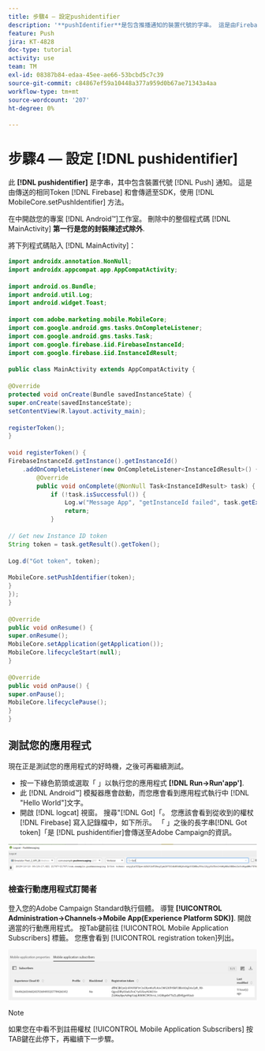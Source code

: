 ```yaml
---
title: 步驟4 — 設定pushidentifier
description: '**pushIdentifier**是包含推播通知的裝置代號的字串。 這是由Firebase傳送並使用MobileCore.setPushIdentifier方法傳遞至SDK的相同Token。'
feature: Push
jira: KT-4828
doc-type: tutorial
activity: use
team: TM
exl-id: 08387b84-edaa-45ee-ae66-53bcbd5c7c39
source-git-commit: c84867ef59a10448a377a959d0b67ae71343a4aa
workflow-type: tm+mt
source-wordcount: '207'
ht-degree: 0%

---
```


# 步驟4 — 設定 [!DNL pushidentifier]

此 **[!DNL pushidentifier]** 是字串，其中包含裝置代號 [!DNL Push] 通知。 這是由傳送的相同Token [!DNL Firebase] 和會傳遞至SDK，使用 [!DNL MobileCore.setPushIdentifier] 方法。

在中開啟您的專案 [!DNL Android™]工作室。 刪除中的整個程式碼 [!DNL MainActivity] **第一行是您的封裝陳述式除外**.

將下列程式碼貼入 [!DNL MainActivity]：

<!--
Removed `{.line-numbers}` below
-->

```java
import androidx.annotation.NonNull;
import androidx.appcompat.app.AppCompatActivity;

import android.os.Bundle;
import android.util.Log;
import android.widget.Toast;

import com.adobe.marketing.mobile.MobileCore;
import com.google.android.gms.tasks.OnCompleteListener;
import com.google.android.gms.tasks.Task;
import com.google.firebase.iid.FirebaseInstanceId;
import com.google.firebase.iid.InstanceIdResult;

public class MainActivity extends AppCompatActivity {

@Override
protected void onCreate(Bundle savedInstanceState) {
super.onCreate(savedInstanceState);
setContentView(R.layout.activity_main);

registerToken();
}

void registerToken() {
FirebaseInstanceId.getInstance().getInstanceId()
    .addOnCompleteListener(new OnCompleteListener<InstanceIdResult>() {
        @Override
        public void onComplete(@NonNull Task<InstanceIdResult> task) {
            if (!task.isSuccessful()) {
                Log.w("Message App", "getInstanceId failed", task.getException());
                return;
            }

// Get new Instance ID token
String token = task.getResult().getToken();

Log.d("Got token", token);

MobileCore.setPushIdentifier(token);
}
});
}

@Override
public void onResume() {
super.onResume();
MobileCore.setApplication(getApplication());
MobileCore.lifecycleStart(null);
}

@Override
public void onPause() {
super.onPause();
MobileCore.lifecyclePause();
}
}
```

## 測試您的應用程式

現在正是測試您的應用程式的好時機，之後可再繼續測試。

* 按一下綠色箭頭或選取「 」以執行您的應用程式 **[!DNL Run->Run'app']**.
* 此 [!DNL Android™] 模擬器應會啟動，而您應會看到應用程式執行中 [!DNL "Hello World"]文字。
* 開啟 [!DNL logcat] 視窗。 搜尋&quot;[!DNL Got]「。 您應該會看到從收到的權杖 [!DNL Firebase] 寫入記錄檔中，如下所示。 「 」之後的長字串[!DNL Got token]「是 [!DNL pushidentifier]會傳送至Adobe Campaign的資訊。

![logcat-token](assets/logcat-got-token.PNG)

### 檢查行動應用程式訂閱者

登入您的Adobe Campaign Standard執行個體。
導覽 **[!UICONTROL Administration->Channels->Mobile App(Experience Platform SDK)]**. 開啟適當的行動應用程式。 按Tab鍵前往 [!UICONTROL Mobile Application Subscribers] 標籤。 您應會看到 [!UICONTROL registration token]列出。

![行動應用程式訂閱者](assets/mobile-application-subscribers.PNG)

>[!NOTE]
>
>如果您在中看不到註冊權杖 [!UICONTROL Mobile Application Subscribers] 按TAB鍵在此停下，再繼續下一步驟。
